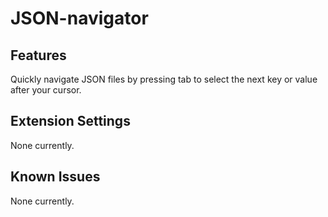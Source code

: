 # JSON-navigator

## Features

Quickly navigate JSON files by pressing tab to select the next key or value after your cursor.

## Extension Settings

None currently.

## Known Issues

None currently.